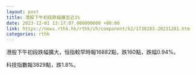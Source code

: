 ```yaml
---
layout: post
title: 港股下午初段跌幅擴至近1%
date: 2023-12-01 13:17:07.000000000 +08:00
link: https://news.rthk.hk/rthk/ch/component/k2/1730283-20231201.htm
categories: rthk
---
```


港股下午初段跌幅擴大，恒指較早時報16882點，跌160點，跌幅0.94%。

科技指數報3829點，跌1.8%。
